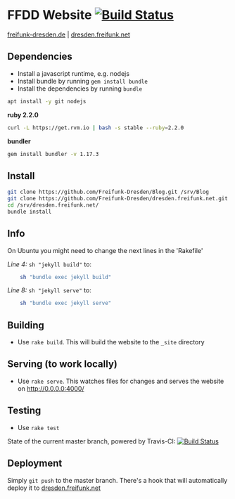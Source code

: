 # FFDD Website [![Build Status](https://drone.envs.net/api/badges/freifunk-dresden/dresden.freifunk.net/status.svg)](https://drone.envs.net/freifunk-dresden/dresden.freifunk.net)

[freifunk-dresden.de](https://freifunk-dresden.de/) | [dresden.freifunk.net](https://dresden.freifunk.net/)

## Dependencies
 - Install a javascript runtime, e.g. nodejs
 - Install bundle by running `gem install bundle`
 - Install the dependencies by running `bundle`

```bash
apt install -y git nodejs
```

**ruby 2.2.0**

```bash
curl -L https://get.rvm.io | bash -s stable --ruby=2.2.0
```

**bundler**

```bash
gem install bundler -v 1.17.3
```

## Install
```bash
git clone https://github.com/Freifunk-Dresden/Blog.git /srv/Blog
git clone https://github.com/Freifunk-Dresden/dresden.freifunk.net.git /srv/dresden.freifunk.net
cd /srv/dresden.freifunk.net/
bundle install
```

## Info
On Ubuntu you might need to change the next lines in the 'Rakefile'

*Line 4:* `sh "jekyll build"` to:
```bash
    sh "bundle exec jekyll build"
```
*Line 8:* `sh "jekyll serve"` to:
```bash
    sh "bundle exec jekyll serve"
```

## Building
 - Use `rake build`. This will build the website to the `_site` directory

## Serving (to work locally)
 - Use `rake serve`. This watches files for changes and serves the website on http://0.0.0.0:4000/

## Testing
 - Use `rake test`

State of the current master branch, powered by Travis-CI:
[![Build Status](https://travis-ci.com/Freifunk-Dresden/dresden.freifunk.net.svg?branch=master)](https://travis-ci.com/Freifunk-Dresden/dresden.freifunk.net)

## Deployment
Simply `git push` to the master branch. There's a hook that will automatically deploy it to [dresden.freifunk.net](dresden.freifunk.net)
